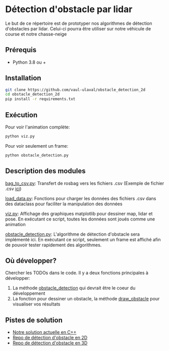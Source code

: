 # Détection d'obstacle par lidar

Le but de ce répertoire est de prototyper nos algorithmes de détection d'obstacles par lidar. Celui-ci pourra être utiliser sur notre véhicule de course et notre chasse-neige

## Prérequis

- Python 3.8 ou +

## Installation

```bash
git clone https://github.com/vaul-ulaval/obstacle_detection_2d
cd obstacle_detection_2d
pip install -r requirements.txt
```

## Exécution

Pour voir l'animation complète:
```bash
python viz.py
```

Pour voir seulement un frame:
```bash
python obstacle_detection.py
```

## Description des modules

[bag_to_csv.py](./bag_to_csv.py): Transfert de rosbag vers les fichiers .csv (Exemple de fichier .csv [ici](./blitz_obstacle_detection_extracted/))

[load_data.py](./load_data.py): Fonctions pour charger les données des fichiers .csv dans des dataclass pour faciliter la manipulation des données

[viz.py](./viz.py): Affichage des graphiques matplotlib pour dessiner map, lidar et pose. En exécutant ce script, toutes les données sont joués comme une animation

[obstacle_detection.py](./obstacle_detection.py): L'algorithme de détection d'obstacle sera implémenté ici. En exécutant ce script, seulement un frame est affiché afin de pouvoir tester rapidement des algorithmes.

## Où développer?

Chercher les TODOs dans le code. Il y a deux fonctions principales à développer:
1. La méthode [obstacle_detection](./obstacle_detection.py#L8) qui devrait être le coeur du développement
2. La fonction pour dessiner un obstacle, la méthode [draw_obstacle](viz.py#L83) pour visualiser vos résultats

## Pistes de solution

- [Notre solution actuelle en C++](https://github.com/vaul-ulaval/obstacles_detection/blob/main/src/obstacles_detection_lidar.cpp)
- [Repo de détection d'obstacle en 2D](https://github.com/viam-modules/obstacles-2d-lidar)
- [Repo de détection d'obstacle en 3D](https://github.com/knaaga/lidar-obstacle-detection)

